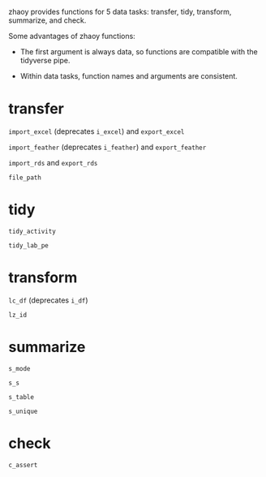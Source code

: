 zhaoy provides functions for 5 data tasks: transfer, tidy, transform, summarize, and check.

Some advantages of zhaoy functions:

- The first argument is always data, so functions are compatible with the tidyverse pipe.

- Within data tasks, function names and arguments are consistent.

# transfer

`import_excel` (deprecates `i_excel`) and `export_excel`

`import_feather` (deprecates `i_feather`) and `export_feather`

`import_rds` and `export_rds`

`file_path`

# tidy

`tidy_activity`

`tidy_lab_pe`

# transform

`lc_df` (deprecates `i_df`)

`lz_id`

# summarize

`s_mode`

`s_s`

`s_table`

`s_unique`

# check

`c_assert`
